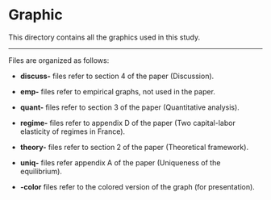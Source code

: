 # Graphic

This directory contains all the graphics used in this study.

---

Files are organized as follows:

- **discuss-** files refer to section 4 of the paper (Discussion).
- **emp-** files refer to empirical graphs, not used in the paper.
- **quant-** files refer to section 3 of the paper (Quantitative analysis).
- **regime-** files refer to appendix D of the paper (Two capital-labor elasticity of regimes in France).
- **theory-** files refer to section 2 of the paper (Theoretical framework).
- **uniq-** files refer appendix A of the paper (Uniqueness of the equilibrium).

- **-color** files refer to the colored version of the graph (for presentation).